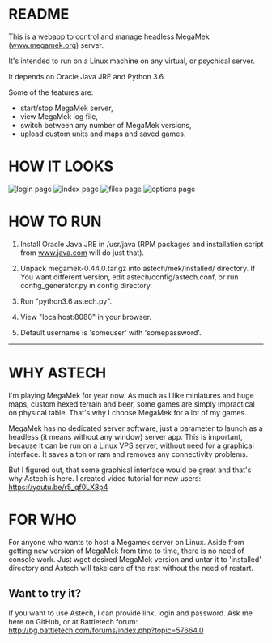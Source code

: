 # README #

This is a webapp to control and manage headless MegaMek (www.megamek.org) server.

It's intended to run on a Linux machine on any virtual, or psychical server.

It depends on Oracle Java JRE and Python 3.6.

Some of the features are:
- start/stop MegaMek server,
- view MegaMek log file,
- switch between any number of MegaMek versions,
- upload custom units and maps and saved games.

# HOW IT LOOKS #

![login page](https://github.com/seem8/astech/blob/master/app/screenshots/astech_index.png "login page")
![index page](https://github.com/seem8/astech/blob/master/app/screenshots/astech_index.png "index page")
![files page](https://github.com/seem8/astech/blob/master/app/screenshots/astech_files.png "files page")
![options page](https://github.com/seem8/astech/blob/master/app/screenshots/astech_index.png "options page")

# HOW TO RUN #

1. Install Oracle Java JRE in /usr/java (RPM packages and installation script from www.java.com will do just that).

2. Unpack megamek-0.44.0.tar.gz into astech/mek/installed/ directory. If You want different version, edit astech/config/astech.conf, or run config_generator.py in config directory.

3. Run "python3.6 astech.py".

4. View "localhost:8080" in your browser.

5. Default username is 'someuser' with 'somepassword'.

------------------------------------

# WHY ASTECH #
I'm playing MegaMek for year now. As much as I like miniatures and huge maps, custom hexed terrain and beer, some games are simply impractical on physical table. That's why I choose MegaMek for a lot of my games.

MegaMek has no dedicated server software, just a parameter to launch as a headless (it means without any window) server app. This is important, because it can be run on a Linux VPS server, without need for a graphical interface. It saves a ton or ram and removes any connectivity problems.

But I figured out, that some graphical interface would be great and that's why Astech is here. I created video tutorial for new users: https://youtu.be/r5_qf0LX8p4

# FOR WHO #
For anyone who wants to host a Megamek server on Linux. Aside from getting new version of MegaMek from time to time, there is no need of console work. Just wget desired MegaMek version and untar it to 'installed' directory and Astech will take care of the rest without the need of restart.

## Want to try it?
If you want to use Astech, I can provide link, login and password. Ask me here on GitHub, or at Battletech forum: http://bg.battletech.com/forums/index.php?topic=57664.0
